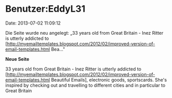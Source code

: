 Benutzer:EddyL31
================

Date: 2013-07-02 11:09:12

Die Seite wurde neu angelegt: „33 years old from Great Britain - Inez
Ritter is utterly addicted to
\[http://myemailtemplates.blogspot.com/2012/02/improved-version-of-email-templates.html
Bea..."

**Neue Seite**

<div>

33 years old from Great Britain - Inez Ritter is utterly addicted to
\[http://myemailtemplates.blogspot.com/2012/02/improved-version-of-email-templates.html
Beautiful Emails\], electronic goods, sportscards. She\'s inspired by
checking out and travelling to different cities and in particular to
Great Britain

</div>
